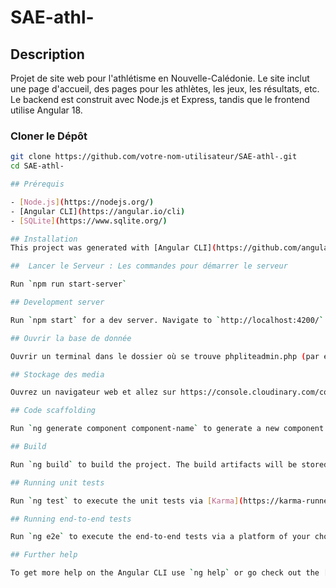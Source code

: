 # SAE-athl-

## Description

Projet de site web pour l'athlétisme en Nouvelle-Calédonie. Le site inclut une page d'accueil, des pages pour les athlètes, les jeux, les résultats, etc. Le backend est construit avec Node.js et Express, tandis que le frontend utilise Angular 18.

### Cloner le Dépôt

```bash
git clone https://github.com/votre-nom-utilisateur/SAE-athl-.git
cd SAE-athl-

## Prérequis

- [Node.js](https://nodejs.org/)
- [Angular CLI](https://angular.io/cli)
- [SQLite](https://www.sqlite.org/)

## Installation
This project was generated with [Angular CLI](https://github.com/angular/angular-cli) version 18.1.2.

##  Lancer le Serveur : Les commandes pour démarrer le serveur

Run `npm run start-server`

## Development server

Run `npm start` for a dev server. Navigate to `http://localhost:4200/`. The application will automatically reload if you change any of the source files.

## Ouvrir la base de donnée

Ouvrir un terminal dans le dossier où se trouve phpliteadmin.php (par exemple dans /mon-projet/admin/), et exécute cette commande : php -S localhost:8000

## Stockage des media 

Ouvrez un navigateur web et allez sur https://console.cloudinary.com/console

## Code scaffolding

Run `ng generate component component-name` to generate a new component. You can also use `ng generate directive|pipe|service|class|guard|interface|enum|module`.

## Build

Run `ng build` to build the project. The build artifacts will be stored in the `dist/` directory.

## Running unit tests

Run `ng test` to execute the unit tests via [Karma](https://karma-runner.github.io).

## Running end-to-end tests

Run `ng e2e` to execute the end-to-end tests via a platform of your choice. To use this command, you need to first add a package that implements end-to-end testing capabilities.

## Further help

To get more help on the Angular CLI use `ng help` or go check out the [Angular CLI Overview and Command Reference](https://angular.dev/tools/cli) page.
